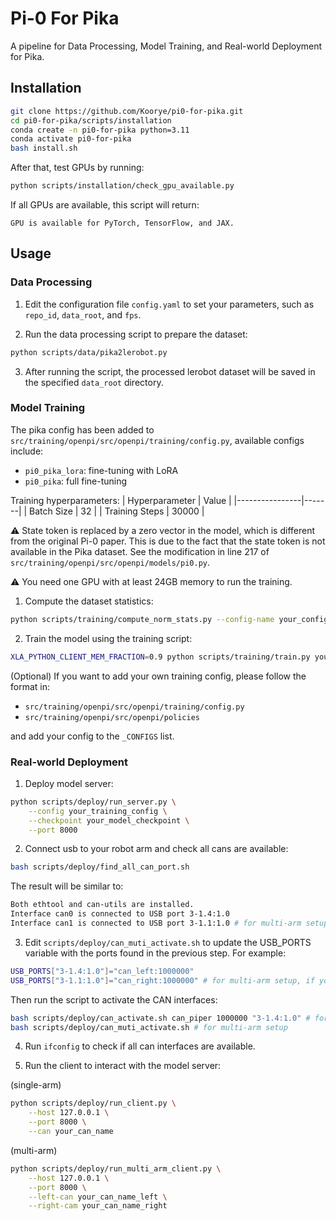 # Pi-0 For Pika

A pipeline for Data Processing, Model Training, and Real-world Deployment for Pika.

## Installation

```bash
git clone https://github.com/Koorye/pi0-for-pika.git
cd pi0-for-pika/scripts/installation
conda create -n pi0-for-pika python=3.11
conda activate pi0-for-pika
bash install.sh
```

After that, test GPUs by running: 
```bash
python scripts/installation/check_gpu_available.py
```

If all GPUs are available, this script will return:
```
GPU is available for PyTorch, TensorFlow, and JAX.
```

## Usage

### Data Processing

1. Edit the configuration file `config.yaml` to set your parameters, such as `repo_id`, `data_root`, and `fps`.

2. Run the data processing script to prepare the dataset:
```bash
python scripts/data/pika2lerobot.py
```

3. After running the script, the processed lerobot dataset will be saved in the specified `data_root` directory.

### Model Training

The pika config has been added to `src/training/openpi/src/openpi/training/config.py`, available configs include:

- `pi0_pika_lora`: fine-tuning with LoRA
- `pi0_pika`: full fine-tuning

Training hyperparameters:
| Hyperparameter | Value |
|----------------|-------|
| Batch Size     | 32    |
| Training Steps | 30000 |

⚠️ State token is replaced by a zero vector in the model, which is different from the original Pi-0 paper. 
This is due to the fact that the state token is not available in the Pika dataset. 
See the modification in line 217 of `src/training/openpi/src/openpi/models/pi0.py`.

⚠️ You need one GPU with at least 24GB memory to run the training.

1. Compute the dataset statistics:
```bash
python scripts/training/compute_norm_stats.py --config-name your_config
```

2. Train the model using the training script:
```bash
XLA_PYTHON_CLIENT_MEM_FRACTION=0.9 python scripts/training/train.py your_config --exp-name=your_experiment --overwrite
```

(Optional) If you want to add your own training config, please follow the format in:

- `src/training/openpi/src/openpi/training/config.py`
- `src/training/openpi/src/openpi/policies`

and add your config to the `_CONFIGS` list.

### Real-world Deployment

1. Deploy model server:
```bash
python scripts/deploy/run_server.py \
    --config your_training_config \
    --checkpoint your_model_checkpoint \
    --port 8000
```

2. Connect usb to your robot arm and check all cans are available:
```bash
bash scripts/deploy/find_all_can_port.sh
```
The result will be similar to:
```bash
Both ethtool and can-utils are installed.
Interface can0 is connected to USB port 3-1.4:1.0
Interface can1 is connected to USB port 3-1.1:1.0 # for multi-arm setup, if you have two arms connected
```

3. Edit `scripts/deploy/can_muti_activate.sh` to update the USB_PORTS variable with the ports found in the previous step. For example:
```bash
USB_PORTS["3-1.4:1.0"]="can_left:1000000"
USB_PORTS["3-1.1:1.0"]="can_right:1000000" # for multi-arm setup, if you have two arms connected
```
Then run the script to activate the CAN interfaces:
```bash
bash scripts/deploy/can_activate.sh can_piper 1000000 "3-1.4:1.0" # for single-arm setup
bash scripts/deploy/can_muti_activate.sh # for multi-arm setup
```

4. Run `ifconfig` to check if all can interfaces are available.

5. Run the client to interact with the model server:

(single-arm)
```bash
python scripts/deploy/run_client.py \
    --host 127.0.0.1 \
    --port 8000 \
    --can your_can_name
```

(multi-arm)
```bash
python scripts/deploy/run_multi_arm_client.py \
    --host 127.0.0.1 \
    --port 8000 \
    --left-can your_can_name_left \
    --right-cam your_can_name_right
```
